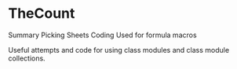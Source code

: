 # TheCount
Summary Picking Sheets Coding
Used for formula macros

Useful attempts and code for using class modules and class module collections.
